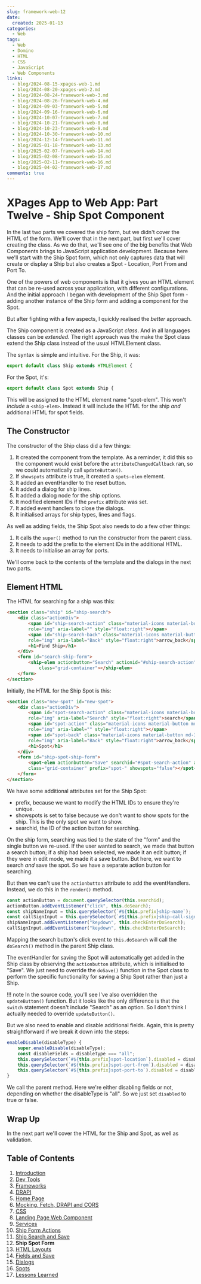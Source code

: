 ```yaml
---
slug: framework-web-12
date: 
  created: 2025-01-13
categories:
  - Web
tags: 
  - Web
  - Domino
  - HTML
  - CSS
  - JavaScript
  - Web Components
links: 
  - blog/2024-08-15-xpages-web-1.md
  - blog/2024-08-20-xpages-web-2.md
  - blog/2024-08-24-framework-web-3.md
  - blog/2024-08-26-framework-web-4.md
  - blog/2024-09-03-framework-web-5.md
  - blog/2024-09-16-framework-web-6.md
  - blog/2024-10-07-framework-web-7.md
  - blog/2024-10-21-framework-web-8.md
  - blog/2024-10-23-framework-web-9.md
  - blog/2024-10-30-framework-web-10.md
  - blog/2024-12-14-framework-web-11.md
  - blog/2025-01-18-framework-web-13.md
  - blog/2025-02-07-framework-web-14.md
  - blog/2025-02-08-framework-web-15.md
  - blog/2025-02-11-framework-web-16.md
  - blog/2025-04-02-framework-web-17.md
comments: true
---
```

# XPages App to Web App: Part Twelve - Ship Spot Component

In the last two parts we covered the ship form, but we didn't cover the HTML of the form. We'll cover that in the next part, but first we'll cover creating the class. As we do that, we'll see one of the big benefits that Web Components brings to JavaScript application development. Because here we'll start with the Ship Spot form, which not only captures data that will create or display a Ship but also creates a Spot - Location, Port From and Port To.

<!-- more -->

One of the powers of web components is that it gives you an HTML element that can be re-used across your application, with different configurations. And the initial approach I began with development of the Ship Spot form - adding another instance of the Ship form and adding a component for the Spot.

But after fighting with a few aspects, I quickly realised the *better* approach.

The Ship component is created as a JavaScript *class*. And in all languages classes can be *extended*. The right approach was the make the Spot class extend the Ship class instead of the usual HTMLElement class.

The syntax is simple and intuitive. For the Ship, it was:

``` js
export default class Ship extends HTMLElement {
```

For the Spot, it's:

```js
export default class Spot extends Ship {
```

This will be assigned to the HTML element name "spot-elem". This won't *include* a `<ship-elem>`. Instead it will include the HTML for the ship *and* additional HTML for spot fields.

## The Constructor

The constructor of the Ship class did a few things:

1. It created the component from the template. As a reminder, it did this so the component would exist before the `attributeChangedCallback` ran, so we could automatically call `updateButton()`.
1. If `showspots` attribute is true, it created a `spots-elem` element.
1. It added an eventHandler to the reset button.
1. It added a dialog for ship lines.
1. It added a dialog node for the ship options.
1. It modified element IDs if the `prefix` attribute was set.
1. It added event handlers to close the dialogs.
1. It initialised arrays for ship types, lines and flags.

As well as adding fields, the Ship Spot also needs to do a few other things:

1. It calls the `super()` method to run the constructor from the parent class.
1. It needs to add the prefix to the element IDs in the additional HTML.
1. It needs to initialise an array for ports.

We'll come back to the contents of the template and the dialogs in the next two parts.

## Element HTML

The HTML for searching for a ship was this:

``` html
<section class="ship" id="ship-search">
    <div class="actionDiv">
        <span id="ship-search-action" class="material-icons material-button md-32" title=""
        role="img" aria-label="" style="float:right"></span>
        <span id="ship-search-back" class="material-icons material-button md-32" title="Back"
        role="img" aria-label="Back" style="float:right">arrow_back</span>
        <h1>Find Ship</h1>
    </div>
    <form id="search-ship-form">
        <ship-elem actionbutton="Search" actionid="#ship-search-action"
            class="grid-container"></ship-elem>
    </form>
</section>
```

Initially, the HTML for the Ship Spot is this:

``` html
<section class="new-spot" id="new-spot">
    <div class="actionDiv">
        <span id="spot-search-action" class="material-icons material-button md-32" title="Search"
        role="img" aria-label="Search" style="float:right">search</span>
        <span id="spot-action" class="material-icons material-button md-32" title=""
        role="img" aria-label="" style="float:right"></span>
        <span id="spot-back" class="material-icons material-button md-32" title="Back"
        role="img" aria-label="Back" style="float:right">arrow_back</span>
        <h1>Spot</h1>
    </div>
    <form id="ship-spot-ship-form">
        <spot-elem actionbutton="Save" searchid="#spot-search-action" actionid="#spot-action" 
        class="grid-container" prefix="spot-" showspots="false"></spot-elem>
    </form>
</section>
```

We have some additional attributes set for the Ship Spot:

- prefix, because we want to modify the HTML IDs to ensure they're unique.
- showspots is set to false because we don't want to show spots for the ship. This is the only spot we want to show.
- searchid, the ID of the action button for searching.

On the ship form, searching was tied to the state of the "form" and the single button we re-used. If the user wanted to search, we made that button a search button; if a ship had been selected, we made it an edit button; if they were in edit mode, we made it a save button. But here, we want to search *and* save the spot. So we have a separate action button for searching.

But then we can't use the `actionbutton` attribute to add the eventHandlers. Instead, we do this in the `render()` method.

``` js
const actionButton = document.querySelector(this.searchid);
actionButton.addEventListener("click", this.doSearch);
const shipNameInput = this.querySelector(`#${this.prefix}ship-name`);
const callSignInput = this.querySelector(`#${this.prefix}ship-call-sign`);
shipNameInput.addEventListener("keydown", this.checkEnterDoSearch);
callSignInput.addEventListener("keydown", this.checkEnterDoSearch);
```

Mapping the search button's click event to `this.doSearch` will call the `doSearch()` method in the parent Ship class.

The eventHandler for saving the Spot will automatically get added in the Ship class by observing the `actionbutton` attribute, which is initialised to "Save". We just need to override the `doSave()` function in the Spot class to perform the specific functionality for saving a Ship Spot rather than just a Ship.

!!! note
    In the source code, you'll see I've also overridden the `updateButton()` function. But it looks like the only difference is that the `switch` statement doesn't include "Search" as an option. So I don't think I actually needed to override `updateButton()`.

But we also need to enable and disable additional fields. Again, this is pretty straightforward if we break it down into the steps:

``` js
enableDisable(disableType) {
    super.enableDisable(disableType);
    const disableFields = disableType === "all";
    this.querySelector(`#${this.prefix}spot-location`).disabled = disableFields;
    this.querySelector(`#${this.prefix}spot-port-from`).disabled = disableFields;
    this.querySelector(`#${this.prefix}spot-port-to`).disabled = disableFields;
}
```

We call the parent method. Here we're either disabling fields or not, depending on whether the disableType is "all". So we just set `disabled` to true or false.

## Wrap Up

In the next part we'll cover the HTML for the Ship and Spot, as well as validation.

## Table of Contents

1. [Introduction](./2024-08-15-xpages-web-1.md)
1. [Dev Tools](./2024-08-20-xpages-web-2.md)
1. [Frameworks](./2024-08-24-framework-web-3.md)
1. [DRAPI](./2024-08-26-framework-web-4.md)
1. [Home Page](./2024-09-03-framework-web-5.md)
1. [Mocking, Fetch, DRAPI and CORS](./2024-09-16-framework-web-6.md)
1. [CSS](./2024-10-07-framework-web-7.md)
1. [Landing Page Web Component](./2024-10-21-framework-web-8.md)
1. [Services](./2024-10-23-framework-web-9.md)
1. [Ship Form Actions](./2024-10-30-framework-web-10.md)
1. [Ship Search and Save](./2024-12-14-framework-web-11.md)
1. **Ship Spot Form**
1. [HTML Layouts](./2025-01-18-framework-web-13.md)
1. [Fields and Save](./2025-02-07-framework-web-14.md)
1. [Dialogs](./2025-02-08-framework-web-15.md)
1. [Spots](./2025-02-11-framework-web-16.md)
1. [Lessons Learned](./2025-04-02-framework-web-17.md)